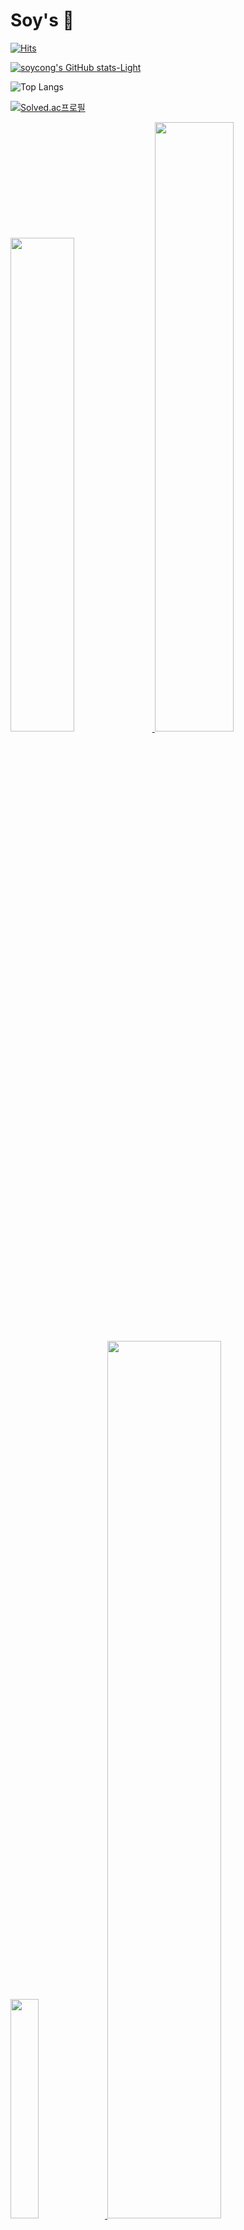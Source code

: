 # Soy's 🥞

[![Hits](https://hits.seeyoufarm.com/api/count/incr/badge.svg?url=https%3A%2F%2Fgithub.com%2Fsoycong&count_bg=%23C3CED0&title_bg=%238DAADF&icon=applemusic.svg&icon_color=%23FFFFFF&title=Today&edge_flat=false)](https://hits.seeyoufarm.com)

[![soycong's GitHub stats-Light](https://github-readme-stats.vercel.app/api?username=soycong&show_icons=true&theme=default#gh-light-mode-only)](https://github.com/soycong/github-readme-stats#gh-light-mode-only)

![Top Langs](https://github-readme-stats.vercel.app/api/top-langs/?username=soycong&layout=compact)

[![Solved.ac프로필](http://mazassumnida.wtf/api/v2/generate_badge?boj=ehfktjgml)](https://solved.ac/ehfktjgml)

<a href="https://github.com/anuraghazra/github-readme-stats">
    <img src="https://github-readme-stats.vercel.app/api?username=soycong&show_icons=true&theme=default#gh-light-mode-only)](https://github.com/soycong/github-readme-stats#gh-light-mode-only" width=45% />
<a href="https://github.com/anuraghazra/github-readme-stats">
  <img src="https://github-readme-stats.vercel.app/api/top-langs/?username=soycong&layout=compact" width=50% />
</a>
</a>    
<a href="https://github.com/mazassumnida/mazassumnida">
  <img src="http://mazassumnida.wtf/api/v2/generate_badge?boj=ehfktjgml" width=30% />
<a href="https://github.com/ashutosh00710/github-readme-activity-graph">
    <img src="https://github-readme-activity-graph.vercel.app/graph?username=soycong&theme=react-dark&bg_color=20232a&hide_border=true&line=58A6FF&color=58A6FF" width=60%/>
</a>

## 🛠️ Skills
<img src="https://img.shields.io/badge/Swift-F05138?style=flat&logo=swift&logoColor=white"/></a>
<img src="https://img.shields.io/badge/Python-3776AB?style=flat&logo=python&logoColor=white"/></a>
<img src="https://img.shields.io/badge/C++-00599C?style=flat&logo=c%2B%2B&logoColor=white"/></a>
<img src="https://img.shields.io/badge/Android-34A853?style=flat&logo=android&logoColor=white"/></a>
<img src="https://img.shields.io/badge/Java-c1d1d8?style=flat&logo=java&logoColor=white"/></a>
<img src="https://img.shields.io/badge/Git-F05032?style=flat&logo=git&logoColor=white"/></a>
<img src="https://img.shields.io/badge/GitHub-181717?style=flat&logo=github&logoColor=white"/></a>

## 📨 Contact
<img src="https://img.shields.io/badge/Tech%20Blog-11B48A?style=flat&logo=Vimeo&logoColor=white&link=https://velog.io/@soycong"/></a>


<!--
**soycong/soycong** is a ✨ _special_ ✨ repository because its `README.md` (this file) appears on your GitHub profile.

Here are some ideas to get you started:

- 🔭 I’m currently working on ...
- 🌱 I’m currently learning ...
- 👯 I’m looking to collaborate on ...
- 🤔 I’m looking for help with ...
- 💬 Ask me about ...
- 📫 How to reach me: ...
- 😄 Pronouns: ...
- ⚡ Fun fact: ...
-->
